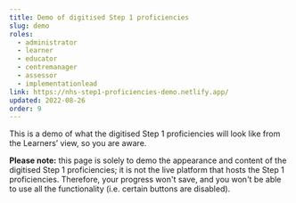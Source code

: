 ```yaml
---
title: Demo of digitised Step 1 proficiencies
slug: demo
roles:
  - administrator
  - learner
  - educator
  - centremanager
  - assessor
  - implementationlead
link: https://nhs-step1-proficiencies-demo.netlify.app/
updated: 2022-08-26
order: 9
---
```

This is a demo of what the digitised Step 1 proficiencies will look like from the Learners’ view, so you are aware.

**Please note:** this page is solely to demo the appearance and content of the digitised Step 1 proficiencies; it is not the live platform that hosts the Step 1 proficiencies. Therefore, your progress won't save, and you won't be able to use all the functionality (i.e. certain buttons are disabled).